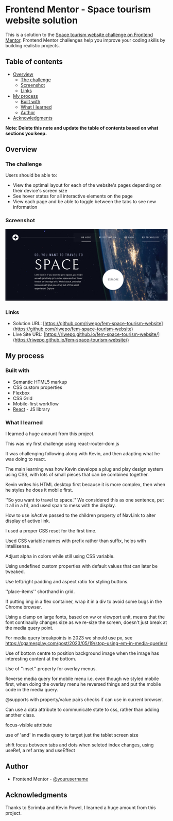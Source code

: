 # Frontend Mentor - Space tourism website solution

This is a solution to the [Space tourism website challenge on Frontend Mentor](https://www.frontendmentor.io/challenges/space-tourism-multipage-website-gRWj1URZ3). Frontend Mentor challenges help you improve your coding skills by building realistic projects.

## Table of contents

- [Overview](#overview)
  - [The challenge](#the-challenge)
  - [Screenshot](#screenshot)
  - [Links](#links)
- [My process](#my-process)
  - [Built with](#built-with)
  - [What I learned](#what-i-learned)
  - [Author](#author)
- [Acknowledgments](#acknowledgments)

**Note: Delete this note and update the table of contents based on what sections you keep.**

## Overview

### The challenge

Users should be able to:

- View the optimal layout for each of the website's pages depending on their device's screen size
- See hover states for all interactive elements on the page
- View each page and be able to toggle between the tabs to see new information

### Screenshot

![](./screenshot/screenshot.png)

### Links

- Solution URL: [https://github.com/riwepo/fem-space-tourism-website](https://github.com/riwepo/fem-space-tourism-website)
- Live Site URL: [https://riwepo.github.io/fem-space-tourism-website/](https://riwepo.github.io/fem-space-tourism-website/)

## My process

### Built with

- Semantic HTML5 markup
- CSS custom properties
- Flexbox
- CSS Grid
- Mobile-first workflow
- [React](https://reactjs.org/) - JS library

### What I learned

I learned a huge amount from this project.

This was my first challenge using react-router-dom.js

It was challenging following along with Kevin, and then adapting what he was doing to react.

The main learning was how Kevin develops a plug and play design system using CSS, with lots of small pieces that can be combined together.

Kevin writes his HTML desktop first because it is more complex, then when he styles he does it mobile first.

''So you want to travel to space.''
We considered this as one sentence, put it all in a h1, and used span to mess with the display.

How to use isActive passed to the children property of NavLink to alter display of active link.

I used a proper CSS reset for the first time.

Used CSS variable names with prefix rather than suffix, helps with intellisense.

Adjust alpha in colors while still using CSS variable.

Using undefined custom properties with default values that can later be tweaked.

Use left/right padding and aspect ratio for styling buttons.

''place-items'' shorthand in grid.

If putting img in a flex container, wrap it in a div to avoid some bugs in the Chrome browser.

Using a clamp on large fonts, based on vw or viewport unit, means that the font continaully changes size as we re-size the screen, doesn't just break at the media query point.

For media query breakpoints in 2023 we should use px, see
https://cgamesplay.com/post/2023/05/19/stop-using-em-in-media-queries/

Use of bottom centre to position background image when the image has interesting content at the bottom.

Use of ''inset'' property for overlay menus.

Reverse media query for mobile menu i.e. even though we styled mobile first, when doing the overlay menu he reversed things and put the mobile code in the media query.

@supports with property/value pairs checks if can use in current browser.

Can use a data attribute to communicate state to css, rather than adding another class.

focus-visible attribute

use of 'and' in media query to target just the tablet screen size

shift focus between tabs and dots when seleted index changes, using useRef, a ref array and useEffect

## Author

- Frontend Mentor - [@yourusername](https://www.frontendmentor.io/profile/yourusername)

## Acknowledgments

Thanks to Scrimba and Kevin Powel, I learned a huge amount from this project.
